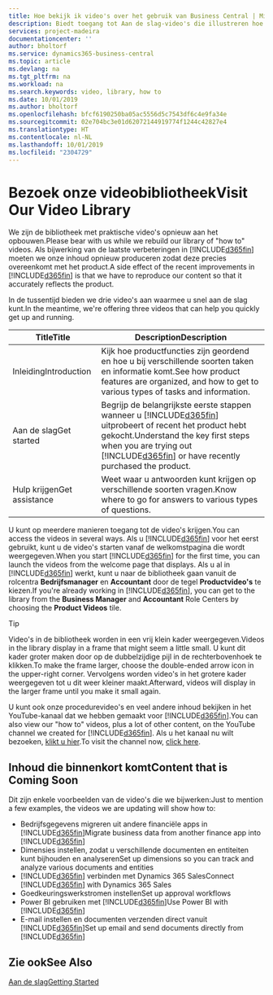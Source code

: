 ```yaml
---
title: Hoe bekijk ik video's over het gebruik van Business Central | Microsoft Docs
description: Biedt toegang tot Aan de slag-video's die illustreren hoe u veel voorkomende taken uitvoert.
services: project-madeira
documentationcenter: ''
author: bholtorf
ms.service: dynamics365-business-central
ms.topic: article
ms.devlang: na
ms.tgt_pltfrm: na
ms.workload: na
ms.search.keywords: video, library, how to
ms.date: 10/01/2019
ms.author: bholtorf
ms.openlocfilehash: bfcf6190250ba05ac5556d5c7543df6c4e9fa34e
ms.sourcegitcommit: 02e704bc3e01d62072144919774f1244c42827e4
ms.translationtype: HT
ms.contentlocale: nl-NL
ms.lasthandoff: 10/01/2019
ms.locfileid: "2304729"
---
```

# <a name="visit-our-video-library"></a><span data-ttu-id="59874-103">Bezoek onze videobibliotheek</span><span class="sxs-lookup"><span data-stu-id="59874-103">Visit Our Video Library</span></span>
<span data-ttu-id="59874-104">We zijn de bibliotheek met praktische video's opnieuw aan het opbouwen.</span><span class="sxs-lookup"><span data-stu-id="59874-104">Please bear with us while we rebuild our library of "how to" videos.</span></span> <span data-ttu-id="59874-105">Als bijwerking van de laatste verbeteringen in [!INCLUDE[d365fin](includes/d365fin_md.md)] moeten we onze inhoud opnieuw produceren zodat deze precies overeenkomt met het product.</span><span class="sxs-lookup"><span data-stu-id="59874-105">A side effect of the recent improvements in [!INCLUDE[d365fin](includes/d365fin_md.md)] is that we have to reproduce our content so that it accurately reflects the product.</span></span>

<span data-ttu-id="59874-106">In de tussentijd bieden we drie video's aan waarmee u snel aan de slag kunt.</span><span class="sxs-lookup"><span data-stu-id="59874-106">In the meantime, we're offering three videos that can help you quickly get up and running.</span></span>

|<span data-ttu-id="59874-107">Title</span><span class="sxs-lookup"><span data-stu-id="59874-107">Title</span></span>|<span data-ttu-id="59874-108">Description</span><span class="sxs-lookup"><span data-stu-id="59874-108">Description</span></span>|
|----|----|
|<span data-ttu-id="59874-109">Inleiding</span><span class="sxs-lookup"><span data-stu-id="59874-109">Introduction</span></span>|<span data-ttu-id="59874-110">Kijk hoe productfuncties zijn geordend en hoe u bij verschillende soorten taken en informatie komt.</span><span class="sxs-lookup"><span data-stu-id="59874-110">See how product features are organized, and how to get to various types of tasks and information.</span></span>|
|<span data-ttu-id="59874-111">Aan de slag</span><span class="sxs-lookup"><span data-stu-id="59874-111">Get started</span></span>|<span data-ttu-id="59874-112">Begrijp de belangrijkste eerste stappen wanneer u [!INCLUDE[d365fin](includes/d365fin_md.md)] uitprobeert of recent het product hebt gekocht.</span><span class="sxs-lookup"><span data-stu-id="59874-112">Understand the key first steps when you are trying out [!INCLUDE[d365fin](includes/d365fin_md.md)] or have recently purchased the product.</span></span> |
|<span data-ttu-id="59874-113">Hulp krijgen</span><span class="sxs-lookup"><span data-stu-id="59874-113">Get assistance</span></span>|<span data-ttu-id="59874-114">Weet waar u antwoorden kunt krijgen op verschillende soorten vragen.</span><span class="sxs-lookup"><span data-stu-id="59874-114">Know where to go for answers to various types of questions.</span></span>|

<span data-ttu-id="59874-115">U kunt op meerdere manieren toegang tot de video's krijgen.</span><span class="sxs-lookup"><span data-stu-id="59874-115">You can access the videos in several ways.</span></span> <span data-ttu-id="59874-116">Als u [!INCLUDE[d365fin](includes/d365fin_md.md)] voor het eerst gebruikt, kunt u de video's starten vanaf de welkomstpagina die wordt weergegeven.</span><span class="sxs-lookup"><span data-stu-id="59874-116">When you start [!INCLUDE[d365fin](includes/d365fin_md.md)] for the first time, you can launch the videos from the welcome page that displays.</span></span> <span data-ttu-id="59874-117">Als u al in [!INCLUDE[d365fin](includes/d365fin_md.md)] werkt, kunt u naar de bibliotheek gaan vanuit de rolcentra **Bedrijfsmanager** en **Accountant** door de tegel **Productvideo's** te kiezen.</span><span class="sxs-lookup"><span data-stu-id="59874-117">If you're already working in [!INCLUDE[d365fin](includes/d365fin_md.md)], you can get to the library from the **Business Manager** and **Accountant** Role Centers by choosing the **Product Videos** tile.</span></span>

> [!Tip]  
> <span data-ttu-id="59874-118">Video's in de bibliotheek worden in een vrij klein kader weergegeven.</span><span class="sxs-lookup"><span data-stu-id="59874-118">Videos in the library display in a frame that might seem a little small.</span></span> <span data-ttu-id="59874-119">U kunt dit kader groter maken door op de dubbelzijdige pijl in de rechterbovenhoek te klikken.</span><span class="sxs-lookup"><span data-stu-id="59874-119">To make the frame larger, choose the double-ended arrow icon in the upper-right corner.</span></span> <span data-ttu-id="59874-120">Vervolgens worden video's in het grotere kader weergegeven tot u dit weer kleiner maakt.</span><span class="sxs-lookup"><span data-stu-id="59874-120">Afterward, videos will display in the larger frame until you make it small again.</span></span>

<span data-ttu-id="59874-121">U kunt ook onze procedurevideo's en veel andere inhoud bekijken in het YouTube-kanaal dat we hebben gemaakt voor [!INCLUDE[d365fin](includes/d365fin_md.md)].</span><span class="sxs-lookup"><span data-stu-id="59874-121">You can also view our "how to" videos, plus a lot of other content, on the YouTube channel we created for [!INCLUDE[d365fin](includes/d365fin_md.md)].</span></span> <span data-ttu-id="59874-122">Als u het kanaal nu wilt bezoeken, [klikt u hier](https://go.microsoft.com/fwlink/?linkid=851533).</span><span class="sxs-lookup"><span data-stu-id="59874-122">To visit the channel now, [click here](https://go.microsoft.com/fwlink/?linkid=851533).</span></span>

## <a name="content-that-is-coming-soon"></a><span data-ttu-id="59874-123">Inhoud die binnenkort komt</span><span class="sxs-lookup"><span data-stu-id="59874-123">Content that is Coming Soon</span></span>
<span data-ttu-id="59874-124">Dit zijn enkele voorbeelden van de video's die we bijwerken:</span><span class="sxs-lookup"><span data-stu-id="59874-124">Just to mention a few examples, the videos we are updating will show how to:</span></span>  

* <span data-ttu-id="59874-125">Bedrijfsgegevens migreren uit andere financiële apps in [!INCLUDE[d365fin](includes/d365fin_md.md)]</span><span class="sxs-lookup"><span data-stu-id="59874-125">Migrate business data from another finance app into [!INCLUDE[d365fin](includes/d365fin_md.md)]</span></span>  
* <span data-ttu-id="59874-126">Dimensies instellen, zodat u verschillende documenten en entiteiten kunt bijhouden en analyseren</span><span class="sxs-lookup"><span data-stu-id="59874-126">Set up dimensions so you can track and analyze various documents and entities</span></span>
* <span data-ttu-id="59874-127">[!INCLUDE[d365fin](includes/d365fin_md.md)] verbinden met Dynamics 365 Sales</span><span class="sxs-lookup"><span data-stu-id="59874-127">Connect [!INCLUDE[d365fin](includes/d365fin_md.md)] with Dynamics 365 Sales</span></span>
* <span data-ttu-id="59874-128">Goedkeuringswerkstromen instellen</span><span class="sxs-lookup"><span data-stu-id="59874-128">Set up approval workflows</span></span>  
* <span data-ttu-id="59874-129">Power BI gebruiken met [!INCLUDE[d365fin](includes/d365fin_md.md)]</span><span class="sxs-lookup"><span data-stu-id="59874-129">Use Power BI with [!INCLUDE[d365fin](includes/d365fin_md.md)]</span></span>  
* <span data-ttu-id="59874-130">E-mail instellen en documenten verzenden direct vanuit [!INCLUDE[d365fin](includes/d365fin_md.md)]</span><span class="sxs-lookup"><span data-stu-id="59874-130">Set up email and send documents directly from [!INCLUDE[d365fin](includes/d365fin_md.md)]</span></span>  

## <a name="see-also"></a><span data-ttu-id="59874-131">Zie ook</span><span class="sxs-lookup"><span data-stu-id="59874-131">See Also</span></span>
[<span data-ttu-id="59874-132">Aan de slag</span><span class="sxs-lookup"><span data-stu-id="59874-132">Getting Started</span></span>](product-get-started.md)
